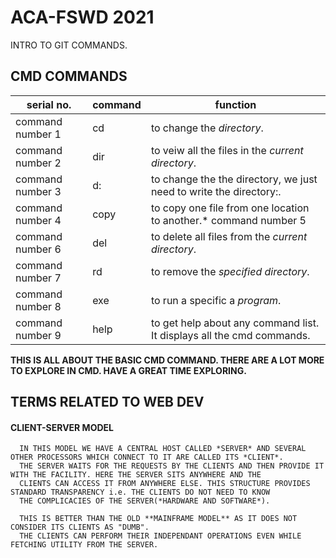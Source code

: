 # ACA-FSWD 2021
INTRO TO GIT COMMANDS.

## CMD COMMANDS
  serial no.      | command | function
  ----------------|---------|-------------
 command number 1| cd | to change the *directory*.
 command number 2| dir| to veiw all the files in the *current directory*.
 command number 3| d: | to change the the directory, we just need to write the directory:.
 command number 4| copy | to copy one file from one location to another.* command number 5| mkdir or md | to create new directory in the *current directory*.
 command number 6| del | to delete all files from the *current directory*.
 command number 7| rd | to remove the *specified directory*.
 command number 8| exe | to run a specific a *program*.
 command number 9| help | to get help about any command list. It displays all the cmd commands.

**THIS IS ALL ABOUT THE BASIC CMD COMMAND. THERE ARE A LOT MORE TO EXPLORE IN CMD. HAVE A GREAT TIME EXPLORING.**

## TERMS RELATED TO WEB DEV

#### CLIENT-SERVER MODEL
      IN THIS MODEL WE HAVE A CENTRAL HOST CALLED *SERVER* AND SEVERAL OTHER PROCESSORS WHICH CONNECT TO IT ARE CALLED ITS *CLIENT*.
      THE SERVER WAITS FOR THE REQUESTS BY THE CLIENTS AND THEN PROVIDE IT WITH THE FACILITY. HERE THE SERVER SITS ANYWHERE AND THE
      CLIENTS CAN ACCESS IT FROM ANYWHERE ELSE. THIS STRUCTURE PROVIDES STANDARD TRANSPARENCY i.e. THE CLIENTS DO NOT NEED TO KNOW
      THE COMPLICACIES OF THE SERVER(*HARDWARE AND SOFTWARE*).

      THIS IS BETTER THAN THE OLD **MAINFRAME MODEL** AS IT DOES NOT CONSIDER ITS CLIENTS AS "DUMB".
      THE CLIENTS CAN PERFORM THEIR INDEPENDANT OPERATIONS EVEN WHILE FETCHING UTILITY FROM THE SERVER.

     
